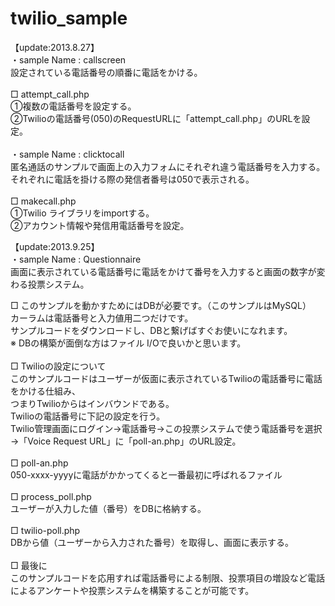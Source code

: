 twilio_sample
=============
【update:2013.8.27】<br>
・sample Name : callscreen<br>
設定されている電話番号の順番に電話をかける。<br>
<br>
□ attempt_call.php<br>
①複数の電話番号を設定する。<br>
②Twilioの電話番号(050)のRequestURLに「attempt_call.php」のURLを設定。<br>
<br>
・sample Name : clicktocall<br>
匿名通話のサンプルで画面上の入力フォムにそれぞれ違う電話番号を入力する。<br>
それぞれに電話を掛ける際の発信者番号は050で表示される。<br>
<br>
□ makecall.php<br>
①Twilio ライブラリをimportする。<br>
②アカウント情報や発信用電話番号を設定。<br>

【update:2013.9.25】<br>
・sample Name : Questionnaire<br>
画面に表示されている電話番号に電話をかけて番号を入力すると画面の数字が変わる投票システム。<br>

□ このサンプルを動かすためにはDBが必要です。（このサンプルはMySQL）<br>
カーラムは電話番号と入力値用二つだけです。<br>
サンプルコードをダウンロードし、DBと繋げばすぐお使いになれます。<br>
※ DBの構築が面倒な方はファイル I/Oで良いかと思います。<br>
<br>
□ Twilioの設定について<br>
このサンプルコードはユーザーが仮面に表示されているTwilioの電話番号に電話をかける仕組み、<br>つまりTwilioからはインバウンドである。<br>
Twilioの電話番号に下記の設定を行う。<br>
Twilio管理画面にログイン→電話番号→この投票システムで使う電話番号を選択→「Voice Request URL」に「poll-an.php」のURL設定。<br>
<br>
□ poll-an.php<br>
050-xxxx-yyyyに電話がかかってくると一番最初に呼ばれるファイル<br>
<br>
□ process_poll.php<br>
ユーザーが入力した値（番号）をDBに格納する。<br>
<br>
□ twilio-poll.php<br>
DBから値（ユーザーから入力された番号）を取得し、画面に表示する。<br>
<br>
□ 最後に<br>
このサンプルコードを応用すれば電話番号による制限、投票項目の増設など電話によるアンケートや投票システムを構築することが可能です。
